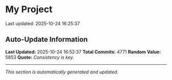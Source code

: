 # My Project


Last updated: 2025-10-24 16:25:37










































































































































































































































































































































































































































































































































































































































































































































































































































































































































































































































































































































































































































































































































































































































































































































































































































































































































































































































































































































































































































































































































































































































































































































































































































































































































































































































































































































































































































































































































































































































































































































































































































































































































































































































































































































































































































































































































































































































































































































































































































































































































































































































































































































































































































































































































































































































































































































































































































































































































































































































































































































































































































































































































































## Auto-Update Information

**Last Updated:** 2025-10-24 16:52:37
**Total Commits:** 4771
**Random Value:** 5853
**Quote:** _Consistency is key._

---
_This section is automatically generated and updated._